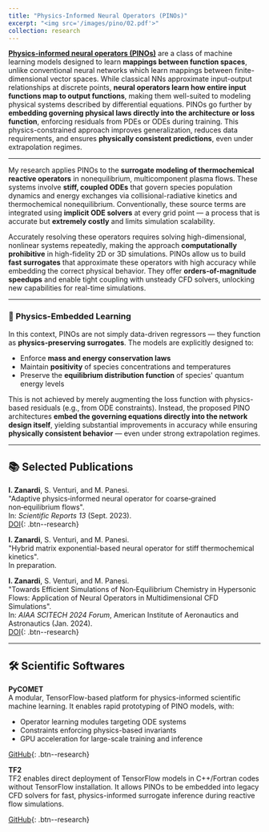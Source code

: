 ```yaml
---
title: "Physics-Informed Neural Operators (PINOs)"
excerpt: "<img src='/images/pino/02.pdf'>"
collection: research
---
```


[**Physics-informed neural operators (PINOs)**](https://arxiv.org/abs/2111.03794) are a class of machine learning models designed to learn **mappings between function spaces**, unlike conventional neural networks which learn mappings between finite-dimensional vector spaces. While classical NNs approximate input-output relationships at discrete points, **neural operators learn how entire input functions map to output functions**, making them well-suited to modeling physical systems described by differential equations. PINOs go further by **embedding governing physical laws directly into the architecture or loss function**, enforcing residuals from PDEs or ODEs during training. This physics-constrained approach improves generalization, reduces data requirements, and ensures **physically consistent predictions**, even under extrapolation regimes.

---

My research applies PINOs to the **surrogate modeling of thermochemical reactive operators** in nonequilibrium, multicomponent plasma flows. These systems involve **stiff, coupled ODEs** that govern species population dynamics and energy exchanges via collisional-radiative kinetics and thermochemical nonequilibrium. Conventionally, these source terms are integrated using **implicit ODE solvers** at every grid point — a process that is accurate but **extremely costly** and limits simulation scalability.

Accurately resolving these operators requires solving high-dimensional, nonlinear systems repeatedly, making the approach **computationally prohibitive** in high-fidelity 2D or 3D simulations. PINOs allow us to build **fast surrogates** that approximate these operators with high accuracy while embedding the correct physical behavior. They offer **orders-of-magnitude speedups** and enable tight coupling with unsteady CFD solvers, unlocking new capabilities for real-time simulations.

---

### 🔬 Physics-Embedded Learning

In this context, PINOs are not simply data-driven regressors — they function as **physics-preserving surrogates**. The models are explicitly designed to:
- Enforce **mass and energy conservation laws**
- Maintain **positivity** of species concentrations and temperatures
- Preserve the **equilibrium distribution function** of species' quantum energy levels

This is not achieved by merely augmenting the loss function with physics-based residuals (e.g., from ODE constraints). Instead, the proposed PINO architectures **embed the governing equations directly into the network design itself**, yielding substantial improvements in accuracy while ensuring **physically consistent behavior** — even under strong extrapolation regimes.

---

## 📚 Selected Publications

**I. Zanardi**, S. Venturi, and M. Panesi.  
"Adaptive physics‑informed neural operator for coarse‑grained non‑equilibrium flows".  
In: *Scientific Reports 13* (Sept. 2023).  
[DOI](https://doi.org/10.1038/s41598-023-41039-y){: .btn--research}

**I. Zanardi**, S. Venturi, and M. Panesi.  
"Hybrid matrix exponential-based neural operator for stiff thermochemical kinetics".  
In preparation.

**I. Zanardi**, S. Venturi, and M. Panesi.  
"Towards Efficient Simulations of Non‑Equilibrium Chemistry in Hypersonic Flows: Application of Neural Operators in Multidimensional CFD Simulations".  
In: *AIAA SCITECH 2024 Forum*, American Institute of Aeronautics and Astronautics (Jan. 2024).  
[DOI](https://doi.org/10.2514/6.2024-0773){: .btn--research}

---

## 🛠️ Scientific Softwares

**PyCOMET**  
A modular, TensorFlow-based platform for physics-informed scientific machine learning. It enables rapid prototyping of PINO models, with:
- Operator learning modules targeting ODE systems
- Constraints enforcing physics-based invariants
- GPU acceleration for large-scale training and inference

[GitHub](https://github.com/ivanZanardi/pycomet){: .btn--research}

**TF2**  
TF2 enables direct deployment of TensorFlow models in C++/Fortran codes without TensorFlow installation. It allows PINOs to be embedded into legacy CFD solvers for fast, physics-informed surrogate inference during reactive flow simulations.

[GitHub](https://github.com/ivanZanardi/tf2){: .btn--research}
